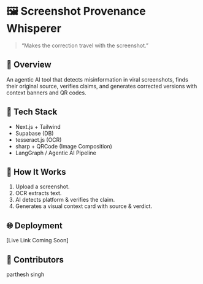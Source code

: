 # 🖼 Screenshot Provenance Whisperer
> “Makes the correction travel with the screenshot.”

## 🚀 Overview
An agentic AI tool that detects misinformation in viral screenshots, finds their original source, verifies claims, and generates corrected versions with context banners and QR codes.

## 🧠 Tech Stack
- Next.js + Tailwind  
- Supabase (DB)  
- tesseract.js (OCR)  
- sharp + QRCode (Image Composition)  
- LangGraph / Agentic AI Pipeline

## 🧪 How It Works
1. Upload a screenshot.
2. OCR extracts text.
3. AI detects platform & verifies the claim.
4. Generates a visual context card with source & verdict.

## 🌐 Deployment
[Live Link Coming Soon]

## 🤝 Contributors
parthesh singh

